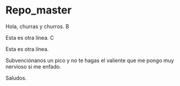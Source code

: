 # Repo_master


Hola, churras y churros. B

Esta es otra línea. C


Esta es otra línea. 

Subvenciónanos un pico y no te hagas el valiente que me pongo muy nervioso si me enfado.

Saludos.
